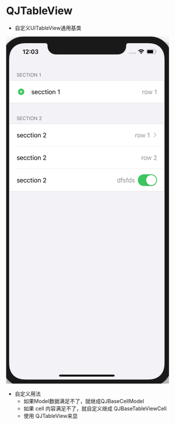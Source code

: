 # QJTableView
- 自定义UITableView通用基类

 ![](/QJTableView显示.png)

- 自定义用法
    - 如果Model数据满足不了，就继成QJBaseCellModel
    - 如果 cell 内容满足不了，就自定义继成 QJBaseTableViewCell
    - 使用 QJTableView来显
